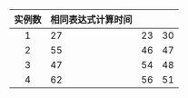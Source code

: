 | 实例数 | 相同表达式计算时间 |      |      |
| :----: | ------------------ | ---- | ---- |
|   1    | 27                 | 23   | 30   |
|   2    | 55                 | 46   | 47   |
|   3    | 47                 | 54   | 48   |
|   4    | 62                 | 56   | 51   |

